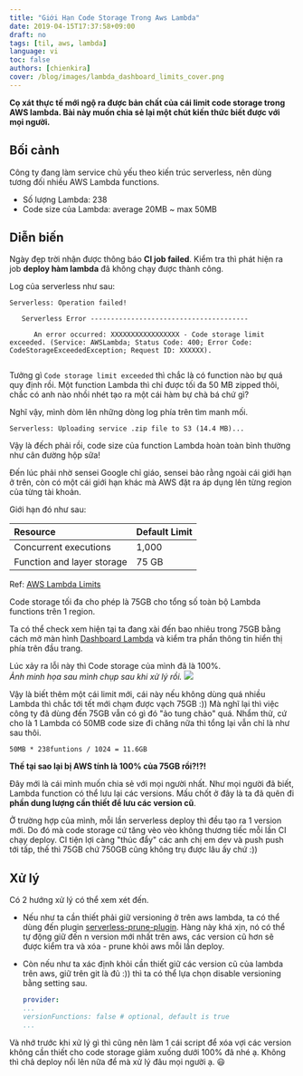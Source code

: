 ```yaml
---
title: "Giới Hạn Code Storage Trong Aws Lambda"
date: 2019-04-15T17:37:58+09:00
draft: no
tags: [til, aws, lambda]
language: vi
toc: false
authors: [chienkira]
cover: /blog/images/lambda_dashboard_limits_cover.png
---
```


**Cọ xát thực tế mới ngộ ra được bản chất của cái limit code storage trong AWS lambda. Bài này muốn chia sẻ lại một chút kiến thức biết được với mọi người.**

## Bối cảnh
Công ty đang làm service chủ yếu theo kiến trúc serverless, nên dùng tương đối nhiều AWS Lambda functions.
- Số lượng Lambda: 238
- Code size của Lambda: average 20MB ~ max 50MB

## Diễn biến
Ngày đẹp trời nhận được thông báo **CI job failed**.
Kiểm tra thì phát hiện ra job **deploy hàm lambda** đã không chạy được thành công.

Log của serverless như sau:
```
Serverless: Operation failed!
 
   Serverless Error ---------------------------------------
    
      An error occurred: XXXXXXXXXXXXXXXXX - Code storage limit exceeded. (Service: AWSLambda; Status Code: 400; Error Code: CodeStorageExceededException; Request ID: XXXXXX).
       
```
Tưởng gì `Code storage limit exceeded` thì chắc là có function nào bự quá quy định rồi.
Một function Lambda thì chỉ được tối đa 50 MB zipped thôi, chắc có anh nào nhồi nhét tạo ra một cái hàm bự chà bá chứ gì?

Nghĩ vậy, mình dòm lên những dòng log phía trên tìm manh mối.
```
Serverless: Uploading service .zip file to S3 (14.4 MB)...
```
Vậy là đếch phải rồi, code size của function Lambda hoàn toàn bình thường như cân đường hộp sữa!

Đến lúc phải nhờ sensei Google chỉ giáo, sensei bảo rằng ngoài cái giới hạn ở trên, còn có một cái giới hạn khác mà AWS đặt ra áp dụng lên từng region của từng tài khoản.

Giới hạn đó như sau:

| Resource                                        | Default Limit |
| :---------------------------------------------- | :------------ |
| Concurrent executions                           | 1,000         |
| Function and layer storage                      | 75 GB         |
Ref: [AWS Lambda Limits](https://docs.aws.amazon.com/lambda/latest/dg/limits.html)

Code storage tối đa cho phép là 75GB cho tổng số toàn bộ Lambda functions trên 1 region.

Ta có thể check xem hiện tại ta đang xài đến bao nhiêu trong 75GB bằng cách mở màn hình [Dashboard Lambda](https://ap-northeast-1.console.aws.amazon.com/lambda/home?region=ap-northeast-1#/) và kiểm tra phần thông tin hiển thị phía trên đầu trang.

Lúc xảy ra lỗi này thì Code storage của mình đã là 100%.  
*Ảnh minh họa sau mình chụp sau khi xử lý rồi.*
![](/blog/images/lambda_dashboard_limits.png)

Vậy là biết thêm một cái limit mới, cái này nếu không dùng quá nhiều Lambda thì chắc tới tết mới chạm được vạch 75GB :)) Mà nghĩ lại thì việc công ty đã dùng đến 75GB vẫn có gì đó "ảo tung chảo" quá.
Nhẩm thử, cứ cho là 1 Lambda có 50MB code size đi chăng nữa thì tổng lại vẫn chỉ là như sau thôi.
```
50MB * 238funtions / 1024 = 11.6GB
```

**Thế tại sao lại bị AWS tính là 100% của 75GB rồi?!?!**

Đây mới là cái mình muốn chia sẻ với mọi người nhất.
Như mọi người đã biết, Lambda function có thể lưu lại các versions.
Mấu chốt ở đây là ta đã quên đi **phần dung lượng cần thiết để lưu các version cũ**.

Ở trường hợp của mình, mỗi lần serverless deploy thì đều tạo ra 1 version mới. Do đó mà code storage cứ tăng vèo vèo không thương tiếc mỗi lần CI chạy deploy. CI tiện lợi càng "thúc đẩy" các anh chị em dev và push push tới tấp, thế thì 75GB chứ 750GB cũng không trụ được lâu ấy chứ :))

## Xử lý
Có 2 hướng xử lý có thể xem xét đến.

- Nếu như ta cần thiết phải giữ versioning ở trên aws lambda, ta có thể dùng đến plugin [serverless-prune-plugin](https://www.npmjs.com/package/serverless-prune-plugin). Hàng này khá xịn, nó có thể tự động giữ đến n version mới nhất trên aws, các version cũ hơn sẽ được kiểm tra và xóa - prune khỏi aws mỗi lần deploy.

- Còn nếu như ta xác định khỏi cần thiết giữ các version cũ của lambda trên aws, giữ trên git là đủ :)) thì ta có thể lựa chọn disable versioning bằng setting sau.

   ```yaml
   provider:
   ...
   versionFunctions: false # optional, default is true
   ...
   ```

Và nhớ trước khi xử lý gì thì cũng nên làm 1 cái script để xóa vợi các version không cần thiết cho code storage giảm xuống dưới 100% đã nhé ạ. Không thì chả deploy nổi lên nữa để mà xử lý đâu mọi người ạ. :smiley:

